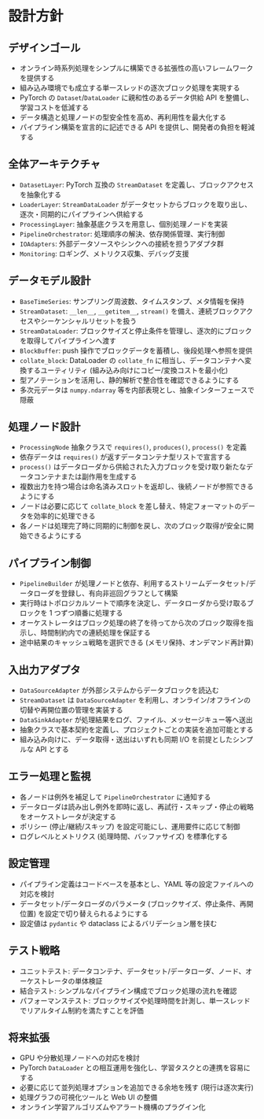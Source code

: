 # 設計方針

## デザインゴール
- オンライン時系列処理をシンプルに構築できる拡張性の高いフレームワークを提供する
- 組み込み環境でも成立する単一スレッドの逐次ブロック処理を実現する
- PyTorch の `Dataset`/`DataLoader` に親和性のあるデータ供給 API を整備し、学習コストを低減する
- データ構造と処理ノードの型安全性を高め、再利用性を最大化する
- パイプライン構築を宣言的に記述できる API を提供し、開発者の負担を軽減する

## 全体アーキテクチャ
- `DatasetLayer`: PyTorch 互換の `StreamDataset` を定義し、ブロックアクセスを抽象化する
- `LoaderLayer`: `StreamDataLoader` がデータセットからブロックを取り出し、逐次・同期的にパイプラインへ供給する
- `ProcessingLayer`: 抽象基底クラスを用意し、個別処理ノードを実装
- `PipelineOrchestrator`: 処理順序の解決、依存関係管理、実行制御
- `IOAdapters`: 外部データソースやシンクへの接続を担うアダプタ群
- `Monitoring`: ロギング、メトリクス収集、デバッグ支援

## データモデル設計
- `BaseTimeSeries`: サンプリング周波数、タイムスタンプ、メタ情報を保持
- `StreamDataset`: `__len__`, `__getitem__`, `stream()` を備え、連続ブロックアクセスやシーケンシャルリセットを扱う
- `StreamDataLoader`: ブロックサイズと停止条件を管理し、逐次的にブロックを取得してパイプラインへ渡す
- `BlockBuffer`: push 操作でブロックデータを蓄積し、後段処理へ参照を提供
- `collate_block`: DataLoader の `collate_fn` に相当し、データコンテナへ変換するユーティリティ (組み込み向けにコピー/変換コストを最小化)
- 型アノテーションを活用し、静的解析で整合性を確認できるようにする
- 多次元データは `numpy.ndarray` 等を内部表現とし、抽象インターフェースで隠蔽

## 処理ノード設計
- `ProcessingNode` 抽象クラスで `requires()`, `produces()`, `process()` を定義
- 依存データは `requires()` が返すデータコンテナ型リストで宣言する
- `process()` はデータローダから供給された入力ブロックを受け取り新たなデータコンテナまたは副作用を生成する
- 複数出力を持つ場合は命名済みスロットを返却し、後続ノードが参照できるようにする
- ノードは必要に応じて `collate_block` を差し替え、特定フォーマットのデータを効率的に処理できる
- 各ノードは処理完了時に同期的に制御を戻し、次のブロック取得が安全に開始できるようにする

## パイプライン制御
- `PipelineBuilder` が処理ノードと依存、利用するストリームデータセット/データローダを登録し、有向非巡回グラフとして構築
- 実行時はトポロジカルソートで順序を決定し、データローダから受け取るブロックを 1 つずつ順番に処理する
- オーケストレータはブロック処理の終了を待ってから次のブロック取得を指示し、時間制約内での連続処理を保証する
- 途中結果のキャッシュ戦略を選択できる (メモリ保持、オンデマンド再計算)

## 入出力アダプタ
- `DataSourceAdapter` が外部システムからデータブロックを読込む
- `StreamDataset` は `DataSourceAdapter` を利用し、オンライン/オフラインの切替や再開位置の管理を実装する
- `DataSinkAdapter` が処理結果をログ、ファイル、メッセージキュー等へ送出
- 抽象クラスで基本契約を定義し、プロジェクトごとの実装を追加可能とする
- 組み込み向けに、データ取得・送出はいずれも同期 I/O を前提としたシンプルな API とする

## エラー処理と監視
- 各ノードは例外を補足して `PipelineOrchestrator` に通知する
- データローダは読み出し例外を即時に返し、再試行・スキップ・停止の戦略をオーケストレータが決定する
- ポリシー (停止/継続/スキップ) を設定可能にし、運用要件に応じて制御
- ログレベルとメトリクス (処理時間、バッファサイズ) を標準化する

## 設定管理
- パイプライン定義はコードベースを基本とし、YAML 等の設定ファイルへの対応を検討
- データセット/データローダのパラメータ (ブロックサイズ、停止条件、再開位置) を設定で切り替えられるようにする
- 設定値は `pydantic` や dataclass によるバリデーション層を挟む

## テスト戦略
- ユニットテスト: データコンテナ、データセット/データローダ、ノード、オーケストレータの単体検証
- 結合テスト: シンプルなパイプライン構成でブロック処理の流れを確認
- パフォーマンステスト: ブロックサイズや処理時間を計測し、単一スレッドでリアルタイム制約を満たすことを評価

## 将来拡張
- GPU や分散処理ノードへの対応を検討
- PyTorch `DataLoader` との相互運用を強化し、学習タスクとの連携を容易にする
- 必要に応じて並列処理オプションを追加できる余地を残す (現行は逐次実行)
- 処理グラフの可視化ツールと Web UI の整備
- オンライン学習アルゴリズムやアラート機構のプラグイン化
